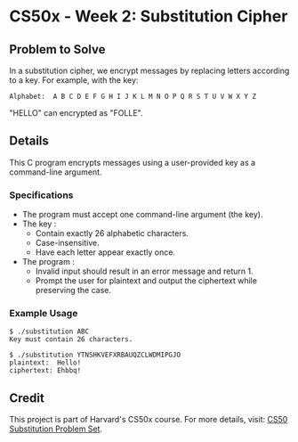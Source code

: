 # CS50x - Week 2: Substitution Cipher

## Problem to Solve
In a substitution cipher, we encrypt messages by replacing letters according to a key. For example, with the key:
 ```Key:   N Q X P O M A F T R H L Z G E C Y J I U W S K D V B
Alphabet:  A B C D E F G H I J K L M N O P Q R S T U V W X Y Z
```
"HELLO" can encrypted as "FOLLE".

## Details
This C program encrypts messages using a user-provided key as a command-line argument.

### Specifications
- The program must accept one command-line argument (the key).
- The key :
  - Contain exactly 26 alphabetic characters.
  - Case-insensitive.
  - Have each letter appear exactly once.
- The program :
  - Invalid input should result in an error message and return 1.
  - Prompt the user for plaintext and output the ciphertext while preserving the case.

### Example Usage
```                                                                    
$ ./substitution ABC                                                                                
Key must contain 26 characters.                                                                     
```
``` 
$ ./substitution YTNSHKVEFXRBAUQZCLWDMIPGJO                                                         
plaintext:  Hello!                                                                                  
ciphertext: Ehbbq!
```

## Credit

This project is part of Harvard's CS50x course. For more details, visit: [CS50 Substitution Problem Set](https://cs50.harvard.edu/x/2024/psets/2/substitution/).

